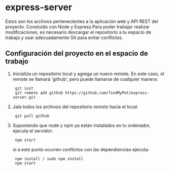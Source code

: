 express-server
==============

Estos son los archivos pertenecientes a la aplicación web y API REST del proyecto. Constuído con Node y Express.Para poder trabajar realizar modificaciones, es necesario descargar el repositorio a tu espacio de trabajo y usar adecuadamente Git para evitar conflictos.

## Configuración del proyecto en el espacio de trabajo
1. Inicializa un repositorio local y agrega un nuevo remote. En este caso, el remote se llamará 'github', pero puede llamarse de cualquier manera:

        git init
        git remote add github https://github.com/findMyPet/express-server.git

2. Jala todos los archivos del repositorio remoto hacia el local:

        git pull github
        
3. Suponiendo que node y npm ya están instalados en tu ordenador, ejecuta el servidor:

        npm start

    si a este punto ocurren conflictos con las dependiencias ejecuta:

        npm install / sudo npm install
        npm start
